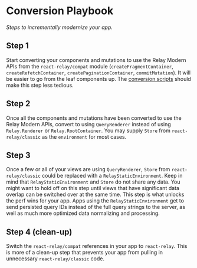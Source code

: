 # Conversion Playbook

*Steps to incrementally modernize your app.*

## Step 1
Start converting your components and mutations to use the Relay Modern APIs from the `react-relay/compat` module (`createFragmentContainer`, `createRefetchContainer`, `createPaginationContainer`, `commitMutation`). It will be easier to go from the leaf components up. The [conversion scripts](https://github.com/relayjs/relay-codemod) should make this step less tedious.

## Step 2
Once all the components and mutations have been converted to use the Relay Modern APIs, convert to using `QueryRenderer` instead of using `Relay.Renderer` or `Relay.RootContainer`. You may supply `Store` from `react-relay/classic` as the `environment` for most cases.

## Step 3
Once a few or all of your views are using `QueryRenderer`, `Store` from `react-relay/classic` could be replaced with a `RelayStaticEnvironment`. Keep in mind that `RelayStaticEnvironment` and `Store` do not share any data. You might want to hold off on this step until views that have significant data overlap can be switched over at the same time. This step is what unlocks the perf wins for your app. Apps using the `RelayStaticEnvironment` get to send persisted query IDs instead of the full query strings to the server, as well as much more optimized data normalizing and processing.

## Step 4 (clean-up)
Switch the `react-relay/compat` references in your app to `react-relay`. This is more of a clean-up step that prevents your app from pulling in unnecessary `react-relay/classic` code.
